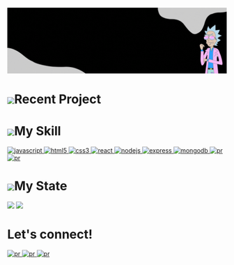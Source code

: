 <!-- Header -->
<p align="center">
  <img src="https://github.com/congegege/congegege/blob/main/asset/Github.gif">
</p>

# <img height="40px" align="center" src="https://www.svgrepo.com/show/440507/morty.svg">Recent Project


# <img height="40px" align="center" src="https://www.svgrepo.com/show/440512/rick.svg">My Skill
<p align="left">
    <a href="https://www.javascript.com/" target="_blank"> <img src="https://skillicons.dev/icons?i=js" alt="javascript" width="40" height="40"/> </a>
    <a href="https://www.w3.org/html/" target="_blank"> <img src="https://skillicons.dev/icons?i=html" alt="html5" width="40" height="40"/> </a>
    <a href="https://www.w3schools.com/css/" target="_blank"> <img src="https://skillicons.dev/icons?i=css" alt="css3" width="40" height="40"/> </a>
    <a href="https://reactjs.org/" target="_blank"> <img src="https://skillicons.dev/icons?i=react" alt="react" width="40" height="40"/> </a>
    <a href="https://nodejs.org" target="_blank"> <img src="https://skillicons.dev/icons?i=nodejs" alt="nodejs" width="40" height="40"/> </a>
    <a href="https://expressjs.com" target="_blank"> <img src="https://skillicons.dev/icons?i=express" alt="express" width="40" height="40"/> </a>
    <a href="https://www.mongodb.com/" target="_blank"> <img src="https://skillicons.dev/icons?i=mongodb" alt="mongodb" width="40" height="40"/> </a>
    <a href="https://code.visualstudio.com/"> <img src="https://skillicons.dev/icons?i=vscode" alt="pr" width="40" height="40"/> </a>
    <a href="https://www.adobe.com/ca/products/premiere.html"> <img src="https://skillicons.dev/icons?i=pr" alt="pr" width="40" height="40"/> </a>
</p>

# <img height="40px" align="center" src="https://www.svgrepo.com/show/440492/galaxy.svg">My State

<p align="left">
  <img  height="160rem"  src="https://github-readme-stats.vercel.app/api?username=congegege&hide=issues,contribs&count_private=true&show_icons=true&theme=dracula&hide_border=true&hide_title=true&icon_color=ca6e86">
  <img  height="160rem"  src="https://github-readme-stats.vercel.app/api/top-langs/?username=congegege&layout=donut&hide_border=true&hide_title=true&count_private=true&show_icons=true&theme=dracula">
</p>

# Let's connect!
<a href="https://www.linkedin.com/feed/"> <img src="https://img.shields.io/badge/LinkedIn-0077B5?style=for-the-badge&logo=linkedin&logoColor=white" alt="pr" /> </a>
<a href="https://github.com/congegege/congegege"> <img src="https://img.shields.io/badge/GitHub-100000?style=for-the-badge&logo=github&logoColor=white" alt="pr" /> </a>
<a href="https://www.youtube.com/@CodingCoding-jj9eh/featured"> <img src="https://img.shields.io/badge/YouTube-FF0000?style=for-the-badge&logo=youtube&logoColor=white" alt="pr" /> </a>



